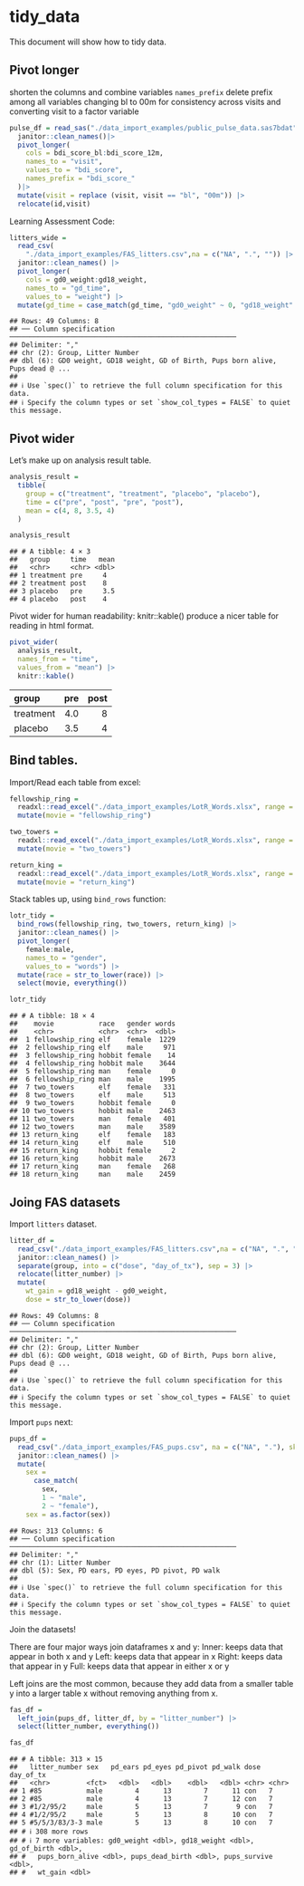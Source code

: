 tidy_data
================

This document will show how to tidy data.

## Pivot longer

shorten the columns and combine variables `names_prefix` delete prefix
among all variables changing bl to 00m for consistency across visits and
converting visit to a factor variable

``` r
pulse_df = read_sas("./data_import_examples/public_pulse_data.sas7bdat")|>
  janitor::clean_names()|>
  pivot_longer(
    cols = bdi_score_bl:bdi_score_12m,
    names_to = "visit",
    values_to = "bdi_score",
    names_prefix = "bdi_score_"
  )|>
  mutate(visit = replace (visit, visit == "bl", "00m")) |>
  relocate(id,visit)
```

Learning Assessment Code:

``` r
litters_wide = 
  read_csv(
    "./data_import_examples/FAS_litters.csv",na = c("NA", ".", "")) |>
  janitor::clean_names() |>
  pivot_longer(
    cols = gd0_weight:gd18_weight,
    names_to = "gd_time", 
    values_to = "weight") |>
  mutate(gd_time = case_match(gd_time, "gd0_weight" ~ 0, "gd18_weight" ~ 18))
```

    ## Rows: 49 Columns: 8
    ## ── Column specification ────────────────────────────────────────────────────────
    ## Delimiter: ","
    ## chr (2): Group, Litter Number
    ## dbl (6): GD0 weight, GD18 weight, GD of Birth, Pups born alive, Pups dead @ ...
    ## 
    ## ℹ Use `spec()` to retrieve the full column specification for this data.
    ## ℹ Specify the column types or set `show_col_types = FALSE` to quiet this message.

## Pivot wider

Let’s make up on analysis result table.

``` r
analysis_result = 
  tibble(
    group = c("treatment", "treatment", "placebo", "placebo"),
    time = c("pre", "post", "pre", "post"),
    mean = c(4, 8, 3.5, 4)
  )

analysis_result
```

    ## # A tibble: 4 × 3
    ##   group     time   mean
    ##   <chr>     <chr> <dbl>
    ## 1 treatment pre     4  
    ## 2 treatment post    8  
    ## 3 placebo   pre     3.5
    ## 4 placebo   post    4

Pivot wider for human readability: knitr::kable() produce a nicer table
for reading in html format.

``` r
pivot_wider(
  analysis_result, 
  names_from = "time", 
  values_from = "mean") |>
  knitr::kable()
```

| group     | pre | post |
|:----------|----:|-----:|
| treatment | 4.0 |    8 |
| placebo   | 3.5 |    4 |

## Bind tables.

Import/Read each table from excel:

``` r
fellowship_ring = 
  readxl::read_excel("./data_import_examples/LotR_Words.xlsx", range = "B3:D6") |>
  mutate(movie = "fellowship_ring")

two_towers = 
  readxl::read_excel("./data_import_examples/LotR_Words.xlsx", range = "F3:H6") |>
  mutate(movie = "two_towers")

return_king = 
  readxl::read_excel("./data_import_examples/LotR_Words.xlsx", range = "J3:L6") |>
  mutate(movie = "return_king")
```

Stack tables up, using `bind_rows` function:

``` r
lotr_tidy = 
  bind_rows(fellowship_ring, two_towers, return_king) |>
  janitor::clean_names() |>
  pivot_longer(
    female:male,
    names_to = "gender", 
    values_to = "words") |>
  mutate(race = str_to_lower(race)) |> 
  select(movie, everything()) 

lotr_tidy
```

    ## # A tibble: 18 × 4
    ##    movie           race   gender words
    ##    <chr>           <chr>  <chr>  <dbl>
    ##  1 fellowship_ring elf    female  1229
    ##  2 fellowship_ring elf    male     971
    ##  3 fellowship_ring hobbit female    14
    ##  4 fellowship_ring hobbit male    3644
    ##  5 fellowship_ring man    female     0
    ##  6 fellowship_ring man    male    1995
    ##  7 two_towers      elf    female   331
    ##  8 two_towers      elf    male     513
    ##  9 two_towers      hobbit female     0
    ## 10 two_towers      hobbit male    2463
    ## 11 two_towers      man    female   401
    ## 12 two_towers      man    male    3589
    ## 13 return_king     elf    female   183
    ## 14 return_king     elf    male     510
    ## 15 return_king     hobbit female     2
    ## 16 return_king     hobbit male    2673
    ## 17 return_king     man    female   268
    ## 18 return_king     man    male    2459

## Joing FAS datasets

Import `litters` dataset.

``` r
litter_df = 
  read_csv("./data_import_examples/FAS_litters.csv",na = c("NA", ".", "")) |>
  janitor::clean_names() |>
  separate(group, into = c("dose", "day_of_tx"), sep = 3) |>
  relocate(litter_number) |>
  mutate(
    wt_gain = gd18_weight - gd0_weight,
    dose = str_to_lower(dose))
```

    ## Rows: 49 Columns: 8
    ## ── Column specification ────────────────────────────────────────────────────────
    ## Delimiter: ","
    ## chr (2): Group, Litter Number
    ## dbl (6): GD0 weight, GD18 weight, GD of Birth, Pups born alive, Pups dead @ ...
    ## 
    ## ℹ Use `spec()` to retrieve the full column specification for this data.
    ## ℹ Specify the column types or set `show_col_types = FALSE` to quiet this message.

Import `pups` next:

``` r
pups_df = 
  read_csv("./data_import_examples/FAS_pups.csv", na = c("NA", "."), skip = 3) |>
  janitor::clean_names() |>
  mutate(
    sex = 
      case_match(
        sex, 
        1 ~ "male", 
        2 ~ "female"),
    sex = as.factor(sex)) 
```

    ## Rows: 313 Columns: 6
    ## ── Column specification ────────────────────────────────────────────────────────
    ## Delimiter: ","
    ## chr (1): Litter Number
    ## dbl (5): Sex, PD ears, PD eyes, PD pivot, PD walk
    ## 
    ## ℹ Use `spec()` to retrieve the full column specification for this data.
    ## ℹ Specify the column types or set `show_col_types = FALSE` to quiet this message.

Join the datasets!

There are four major ways join dataframes x and y: Inner: keeps data
that appear in both x and y Left: keeps data that appear in x Right:
keeps data that appear in y Full: keeps data that appear in either x or
y

Left joins are the most common, because they add data from a smaller
table y into a larger table x without removing anything from x.

``` r
fas_df = 
  left_join(pups_df, litter_df, by = "litter_number") |>
  select(litter_number, everything())

fas_df
```

    ## # A tibble: 313 × 15
    ##   litter_number sex   pd_ears pd_eyes pd_pivot pd_walk dose  day_of_tx
    ##   <chr>         <fct>   <dbl>   <dbl>    <dbl>   <dbl> <chr> <chr>    
    ## 1 #85           male        4      13        7      11 con   7        
    ## 2 #85           male        4      13        7      12 con   7        
    ## 3 #1/2/95/2     male        5      13        7       9 con   7        
    ## 4 #1/2/95/2     male        5      13        8      10 con   7        
    ## 5 #5/5/3/83/3-3 male        5      13        8      10 con   7        
    ## # ℹ 308 more rows
    ## # ℹ 7 more variables: gd0_weight <dbl>, gd18_weight <dbl>, gd_of_birth <dbl>,
    ## #   pups_born_alive <dbl>, pups_dead_birth <dbl>, pups_survive <dbl>,
    ## #   wt_gain <dbl>
